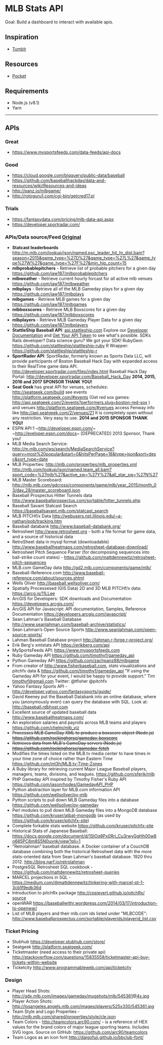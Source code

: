 # MLB Stats API

Goal: Build a dashboard to interact with available apis.

## Inspiration
* [Tumblr](http://baseballhackday.tumblr.com/)

## Resources
* [Pocket](https://getpocket.com/a/archive/grid/mlb-app/)

## Requirements
* Node.js (v8.1)
* Yarn

--- 

## APIs

### Great
* https://www.mysportsfeeds.com/data-feeds/api-docs

### Good
* https://cloud.google.com/bigquery/public-data/baseball
* https://github.com/baseballhackday/data-and-resources/wiki/Resources-and-ideas
* http://panz.io/mlbgame/
* http://rotoguru1.com/cgi-bin/getcred17.pl

### Trials
* https://fantasydata.com/pricing/mlb-data-api.aspx
* https://developer.sportradar.com/

### APIs/Data source/Feed [Original](https://github.com/baseballhackday/data-and-resources/wiki/Resources-and-ideas)
* **Statcast leaderboards** http://m.mlb.com/lookup/json/named.psc_leader_hit_hr_dist.bam?season=2015&game_type=%27D%27&game_type=%27L%27&game_type%27W%27&game_type=%27F%27&min_hip_count=15
* **mlbprobablepitchers** - Retrieve list of probable pitchers for a given day https://github.com/jaw187/mlbprobablepitchers
* **mlbweather** - Retrieve current hourly forcast for all active mlb venues https://github.com/jaw187/mlbweather
* **mlbplays** - Retrieve all of the MLB Gameday plays for a given day https://github.com/jaw187/mlbplays
* **mlbgames** - Retrieve MLB games for a given day https://github.com/jaw187/mlbgames
* **mlbboxscores** - Retrieve MLB Boxscores for a given day https://github.com/jaw187/mlbboxscores
* **mlbplayers** - Retrieve MLB Gameday Player Data for a given day https://github.com/jaw187/mlbplayers
* **StattleShip Baseball API**: [api.stattleship.com](https://api.stattleship.com/) Explore our [Developer Documentation](http://developers.stattleship.com/) and [Get Your API Token](https://www.stattleship.com/) to see what's possible. SDKs Rails developer? Data science guru? We got your SDK! RubyGem: https://github.com/stattleship/stattleship-ruby R Wrapper: https://github.com/stattleship/stattleship-r 
* **SportRader API**: SportRadar, formerly known as Sports Data LLC, will provide participants of Boston Baseball Hack Day with expanded access to their RealTime game data API. http://developer.sportradar.com/files/index.html Baseball Hack Day Portal: http://developer.sportradar.com/Baseball_Hack_Day **2014, 2015, 2016 and 2017 SPONSOR THANK YOU!**
* **Seat Geek** has great API for venues, schedules: http://seatgeek.com/build  see events http://platform.seatgeek.com/#events (Get red sox games: http://api.seatgeek.com/2/events?performers.slug=boston-red-sox ) and venues http://platform.seatgeek.com/#venues access Fenway info like http://api.seatgeek.com/2/venues/21 It is completely open without any restriction. Very easy to use. **2014 and 2015  SPONSOR THANK YOU!**
* ESPN API:1 ~http://developer.espn.com/~ ~http://eveloper.espn.com/docs~ [DEPRECATED] 2013 Sponsor, Thank you!
* MLB Media Search Service:
http://m.mlb.com/ws/search/MediaSearchService?query=most%20popular&start=0&hitsPerPage=18&type=json&sort=desc&sort_type=date
* MLB Properties:
http://mlb.com/properties/mlb_properties.xml
http://mlb.com/lookup/json/named.team_all.bam?sport_code=%27mlb%27&active_sw=%27Y%27&all_star_sw=%27N%27
* MLB Master Scoreboard: http://mlb.mlb.com/gdcross/components/game/mlb/year_2015/month_03/day_28/master_scoreboard.json
* Baseball Prospectus Hitter Tunnels data http://www.baseballprospectus.com/sortable/hitter_tunnels.php
* Baseball Savant Statcast Search https://baseballsavant.mlb.com/statcast_search
* MLB PITCHf/x Data http://webusers.npl.illinois.edu/~a-nathan/pob/tracking.htm
* Baseball databank http://www.baseball-databank.org/
* Retrosheet http://www.retrosheet.org - both a file format for game data, and a source of historical data
* RetroSheet data in mysql format (downloadable) http://www.baseballheatmaps.com/retrosheet-database-download/
* Retrosheet Pitch Sequence Parser (for decomposing sequences into ball-strike count states) - https://github.com/mattdennewitz/retrosheet-pitch-sequences
* MLB.com GameDay data http://gd2.mlb.com/components/game/mlb/
* Baseball-Reference.com http://www.baseball-reference.com/about/sources.shtml
* Wells Oliver http://baseball.wellsoliver.com/
* Spatially Processesed (GIS Data) 2D and 3D MLB PITCHf/x data: https://arcg.is/11LLee
* ArcGIS for Developers: SDK downloads and Documentation https://developers.arcgis.com/
* ArcGIS API for Javascript: API documentation, Samples, Reference Documentation https://developers.arcgis.com/javascript/
* Sean Lahman's Baseball Database http://www.seanlahman.com/baseball-archive/statistics/
* Sean Lahman’s Open Source Sports http://www.seanlahman.com/open-source-sports/
* Lahman Baseball Database project http://lahman.r-forge.r-project.org/
* Erik Berg's xmlstats API https://erikberg.com/api
* MySportsFeeds API: https://www.mysportsfeeds.com
* Ruby Gameday API https://github.com/timothyf/gameday_api
* Python Gameday API https://github.com/zachpanz88/mlbgame
* From creator of http://www.fisherbaseball.com, stats visualizations and pitchfx data & https://github.com/timothyf/gameday_api "If using the Gameday API for your event, I would be happy to provide support." Tim timothyf@gmail.com Twitter: @tfisher @pitchfx
* Yahoo Fantasy Sports API - http://developer.yahoo.com/fantasysports/guide/
* David Keeney put the Baseball Databank into an online database, where you (anonymously even) can query the database with SQL. Look at: http://baseball.rdbhost.com
* Excellent source of updated baseball data http://www.baseballheatmaps.com/
* An exploration salaries and payrolls across MLB teams and players https://github.com/chelm/mlb_viz
* ~~Processes MLB GameDay XML to produce a boxscore object (Node.js) https://github.com/rockinghorse/gameday-boxscore~~
* ~~Retrieves data from MLB's GameDay servers (Node.js) https://github.com/rockinghorse/gameday-fetch~~
* Modifies the times listed on the MLB.tv media center to have times in your time zone of choice rather than Eastern Time https://github.com/int3h/MLB.tv-Time-Zones
* A Ruby library for retrieving current Major League Baseball players, managers, teams, divisions, and leagues. https://github.com/sferik/mlb
* PHP Gameday API inspired by Timothy Fisher's Ruby API https://github.com/jasonrhodes/GamedayAPI_PHP
* Python abstraction layer for MLB.com information API https://github.com/wellsoliver/py-mlb
* Python scripts to pull down MLB Gameday files into a database https://github.com/wellsoliver/py-gameday
* Perl modules to pull down MLB Gameday files into a MongoDB database https://github.com/kruser/atbat-mongodb (as used by https://github.com/kruser/pitchfx-site)
* Complete forkable stats website https://github.com/kruser/pitchfx-site
* Historical Stats of Japanese Baseball: https://docs.google.com/document/d/1SIOq8Px0Rrj_Cu3rwyGgHh00w8o685PC6m8S5N0uvnk/view?pli=1
* "Retrolahman" baseball database.  A Docker container of a CouchDB database combining both the historical Retrosheet data with the more stats-oriented data from Sean Lahman's baseball database.  1920 thru 2012.  http://blog.narf.io/retrolahman 
* PostgreSQL Retrosheet SQL cookbook - https://github.com/mattdennewitz/retrosheet-queries
* MARCEL projections in SQL - https://medium.com/@mattdennewitz/tinkering-with-marcel-pt-1-3cb1f9edb36d
* Introduction to pitchRx package http://cpsievert.github.io/pitchRx/ [source](https://github.com/cpsievert/pitchRx)
* openWAR https://baseballwithr.wordpress.com/2014/03/17/introduction-to-openwar/
* List of MLB players and their mlb.com ids listed under "MLBCODE": http://www.baseballprospectus.com/sortable/playerids/playerid_list.csv

### Ticket Pricing
* Stubhub https://developer.stubhub.com/store/
* Seatgeek http://platform.seatgeek.com/
* Ticketmaster (need access to their private api) http://stackoverflow.com/questions/15835558/ticketmaster-api-buy-tickets-within-website
* Ticketcity http://www.programmableweb.com/api/ticketcity

### Design
* Player Head Shots:
http://gdx.mlb.com/images/gameday/mugshots/mlb/545361@4x.jpg
* Player Action Shots:
http://losangeles.angels.mlb.com/images/players/525x330/545361.jpg 
* Team Style and Logo Properties - http://mlb.mlb.com/shared/properties/style/cle.json
* Team Colors - http://teamcolors.arc90.com/ - is a reference of HEX values for the brand colors of major league sporting teams. Includes SVG logos. Source on GitHub: https://github.com/arc90/teamcolors
* Team Logos as an icon font http://daigofuji.github.io/bbclub-font/
